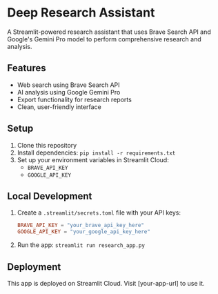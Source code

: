 # Deep Research Assistant

A Streamlit-powered research assistant that uses Brave Search API and Google's Gemini Pro model to perform comprehensive research and analysis.

## Features
- Web search using Brave Search API
- AI analysis using Google Gemini Pro
- Export functionality for research reports
- Clean, user-friendly interface

## Setup
1. Clone this repository
2. Install dependencies: `pip install -r requirements.txt`
3. Set up your environment variables in Streamlit Cloud:
   - `BRAVE_API_KEY`
   - `GOOGLE_API_KEY`

## Local Development
1. Create a `.streamlit/secrets.toml` file with your API keys:
   ```toml
   BRAVE_API_KEY = "your_brave_api_key_here"
   GOOGLE_API_KEY = "your_google_api_key_here"
   ```
2. Run the app: `streamlit run research_app.py`

## Deployment
This app is deployed on Streamlit Cloud. Visit [your-app-url] to use it. 